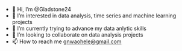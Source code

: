 - 👋 Hi, I’m @Gladstone24
- 👀 I’m interested in data analysis, time series and machine learning projects
- 🌱 I’m currently trying to advance my data anlytic skills
- 💞️ I’m looking to collaborate on data analysis projects
- 📫 How to reach me gnwaohele@gmail.com

<!---
Gladstone24/Gladstone24 is a ✨ special ✨ repository because its `README.md` (this file) appears on your GitHub profile.
You can click the Preview link to take a look at your changes.
--->
